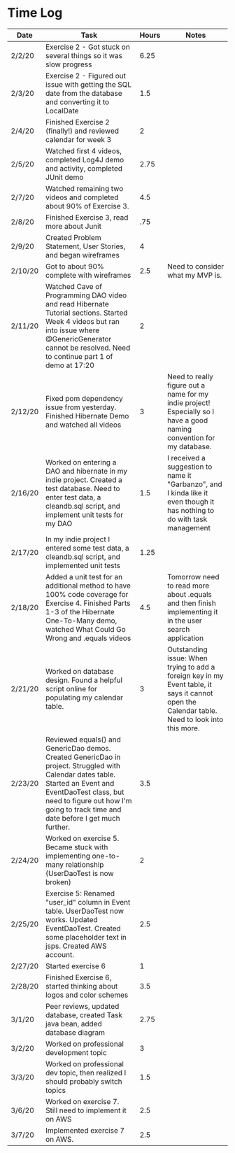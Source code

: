# Time Log

| Date | Task | Hours | Notes|
|------|------|-------|------|
| 2/2/20| Exercise 2 - Got stuck on several things so it was slow progress| 6.25 | |
| 2/3/20 | Exercise 2 - Figured out issue with getting the SQL date from the database and converting it to LocalDate   | 1.5  |   | 
| 2/4/20 | Finished Exercise 2 (finally!) and reviewed calendar for week 3 | 2 | |
| 2/5/20 | Watched first 4 videos, completed Log4J demo and activity, completed JUnit demo  | 2.75 | |
| 2/7/20 | Watched remaining two videos and completed about 90% of Exercise 3.  | 4.5| |
| 2/8/20 | Finished Exercise 3, read more about Junit  | .75 | |
| 2/9/20 | Created Problem Statement, User Stories, and began wireframes  | 4 | |
| 2/10/20 | Got to about 90% complete with wireframes | 2.5 | Need to consider what my MVP is. |
| 2/11/20 | Watched Cave of Programming DAO video and read Hibernate Tutorial sections. Started Week 4 videos but ran into issue where @GenericGenerator cannot be resolved. Need to continue part 1 of demo at 17:20 | 2 |  |
| 2/12/20 | Fixed pom dependency issue from yesterday. Finished Hibernate Demo and watched all videos | 3 | Need to really figure out a name for my indie project! Especially so I have a good naming convention for my database. |
| 2/16/20 | Worked on entering a DAO and hibernate in my indie project. Created a test database. Need to enter test data, a cleandb.sql script, and implement unit tests for my DAO | 1.5  | I received a suggestion to name it "Garbanzo", and I kinda like it even though it has nothing to do with task management  |
| 2/17/20 | In my indie project I entered some test data, a cleandb.sql script, and implemented unit tests | 1.25 | |
| 2/18/20 | Added a unit test for an additional method to have 100% code coverage for Exercise 4. Finished Parts 1-3 of the Hibernate One-To-Many demo, watched What Could Go Wrong and .equals videos  | 4.5 | Tomorrow need to read more about .equals and then finish implementing it in the user search application |
| 2/21/20| Worked on database design. Found a helpful script online for populating my calendar table.| 3 | Outstanding issue: When trying to add a foreign key in my Event table, it says it cannot open the Calendar table. Need to look into this more.|
| 2/23/20 | Reviewed equals() and GenericDao demos. Created GenericDao in project. Struggled with Calendar dates table. Started an Event and EventDaoTest class, but need to figure out how I'm going to track time and date before I get much further.  | 3.5 | |
| 2/24/20 | Worked on exercise 5. Became stuck with implementing one-to-many relationship (UserDaoTest is now broken)  | 2 | |
| 2/25/20 | Exercise 5: Renamed "user_id" column in Event table. UserDaoTest now works. Updated EventDaoTest. Created some placeholder text in jsps. Created AWS account. | 2.5 | |
| 2/27/20 | Started exercise 6 | 1 | |
| 2/28/20 | Finished Exercise 6, started thinking about logos and color schemes  | 3.5 | |
| 3/1/20 | Peer reviews, updated database, created Task java bean, added database diagram | 2.75 | |
| 3/2/20 | Worked on professional development topic | 3 | |
| 3/3/20 | Worked on professional dev topic, then realized I should probably switch topics | 1.5 | |
| 3/6/20 | Worked on exercise 7. Still need to implement it on AWS | 2.5 | |
| 3/7/20 | Implemented exercise 7 on AWS. | 2.5 | |
























